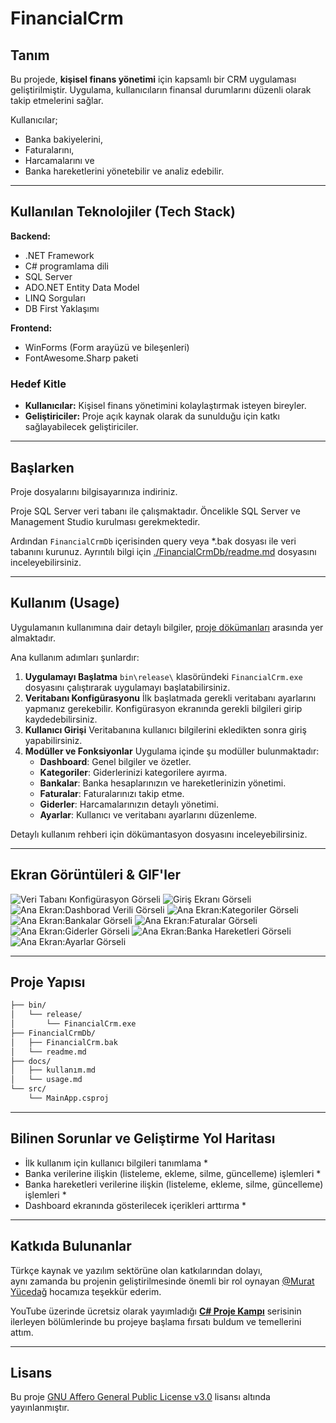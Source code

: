 # FinancialCrm

## **Tanım**

Bu projede, **kişisel finans yönetimi** için kapsamlı bir CRM uygulaması geliştirilmiştir.
Uygulama, kullanıcıların finansal durumlarını düzenli olarak takip etmelerini sağlar. 

Kullanıcılar;
- Banka bakiyelerini,
- Faturalarını,
- Harcamalarını ve
- Banka hareketlerini yönetebilir ve analiz edebilir.

---

## **Kullanılan Teknolojiler (Tech Stack)**

**Backend:**

- .NET Framework
- C# programlama dili
- SQL Server
- ADO.NET Entity Data Model
- LINQ Sorguları
- DB First Yaklaşımı

**Frontend:**

- WinForms (Form arayüzü ve bileşenleri)
- FontAwesome.Sharp paketi

### **Hedef Kitle**

- **Kullanıcılar:** Kişisel finans yönetimini kolaylaştırmak isteyen bireyler.
- **Geliştiriciler:** Proje açık kaynak olarak da sunulduğu için katkı sağlayabilecek geliştiriciler.

---

## Başlarken

Proje dosyalarını bilgisayarınıza indiriniz.

Proje SQL Server veri tabanı ile çalışmaktadır. Öncelikle SQL Server ve Management Studio kurulması gerekmektedir.

Ardından  `FinancialCrmDb` içerisinden query veya *.bak dosyası ile veri tabanını kurunuz.  Ayrıntılı bilgi için [./FinancialCrmDb/readme.md](./FinancialCrmDb/readme.md) dosyasını inceleyebilirsiniz.

---

## **Kullanım (Usage)**

Uygulamanın kullanımına dair detaylı bilgiler, [proje dökümanları](./docs/Kullanım) arasında yer almaktadır.

Ana kullanım adımları şunlardır:

1. **Uygulamayı Başlatma**
   `bin\release\` klasöründeki `FinancialCrm.exe` dosyasını çalıştırarak uygulamayı başlatabilirsiniz.
2. **Veritabanı Konfigürasyonu**
   İlk başlatmada gerekli veritabanı ayarlarını yapmanız gerekebilir. Konfigürasyon ekranında gerekli bilgileri girip kaydedebilirsiniz.
3. **Kullanıcı Girişi**
   Veritabanına kullanıcı bilgilerini ekledikten sonra giriş yapabilirsiniz.
4. **Modüller ve Fonksiyonlar**
   Uygulama içinde şu modüller bulunmaktadır:
   - **Dashboard**: Genel bilgiler ve özetler.
   - **Kategoriler**: Giderlerinizi kategorilere ayırma.
   - **Bankalar**: Banka hesaplarınızın ve hareketlerinizin yönetimi.
   - **Faturalar**: Faturalarınızı takip etme.
   - **Giderler**: Harcamalarınızın detaylı yönetimi.
   - **Ayarlar**: Kullanıcı ve veritabanı ayarlarını düzenleme.

Detaylı kullanım rehberi için dökümantasyon dosyasını inceleyebilirsiniz.


---

## Ekran Görüntüleri & GIF'ler

![Veri Tabanı Konfigürasyon Görseli](./ScreenShots/DatabaseConfigScreen.png)
![Giriş Ekranı Görseli](./ScreenShots/LoginScreen.png)
![Ana Ekran:Dashborad Verili Görseli](./ScreenShots/DashboardDefaultValues.png)
![Ana Ekran:Kategoriler Görseli](./ScreenShots/CategoriesScreen.png)
![Ana Ekran:Bankalar Görseli](./ScreenShots/BanksScreen.png)
![Ana Ekran:Faturalar Görseli](./ScreenShots/BillsScreen.png)
![Ana Ekran:Giderler Görseli](./ScreenShots/SpendingsScreen.png)
![Ana Ekran:Banka Hareketleri Görseli](./ScreenShots/BankProcessScreen.png)
![Ana Ekran:Ayarlar Görseli](./ScreenShots/SettingsScreen.png)


---

## Proje Yapısı

```tex
├── bin/
│   └── release/
│       └── FinancialCrm.exe
├── FinancialCrmDb/
│   ├── FinancialCrm.bak
│   └── readme.md
├── docs/
│   ├── kullanım.md
│   └── usage.md
└── src/
    └── MainApp.csproj
```



---

## Bilinen Sorunlar ve Geliştirme Yol Haritası

* İlk kullanım için kullanıcı bilgileri tanımlama *
* Banka verilerine ilişkin (listeleme, ekleme, silme, güncelleme) işlemleri *
* Banka hareketleri verilerine ilişkin (listeleme, ekleme, silme, güncelleme) işlemleri *
* Dashboard ekranında gösterilecek içerikleri arttırma *
  

---

## Katkıda Bulunanlar

Türkçe kaynak ve yazılım sektörüne olan katkılarından dolayı,<br/>aynı zamanda bu projenin geliştirilmesinde önemli bir rol oynayan [@Murat Yücedağ](https://github.com/MuratYucedag) hocamıza teşekkür ederim.

YouTube üzerinde ücretsiz olarak yayımladığı [**C# Proje Kampı**](https://www.youtube.com/playlist?list=PLKnjBHu2xXNPmFMvGKVHA_ijjrgUyNIXr) serisinin ilerleyen bölümlerinde bu projeye başlama fırsatı buldum ve temellerini attım.

---

## Lisans

Bu proje [GNU Affero General Public License v3.0](LICENSE.txt) lisansı altında yayınlanmıştır.
